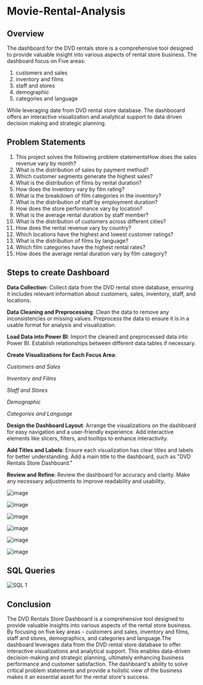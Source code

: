 # Movie-Rental-Analysis

## Overview
   The dashboard for the DVD rentals store is a comprehensive tool designed to provide valuable insight into various aspects of rental store business. 
The dashboard focus on Five areas:
 1. customers and sales
 2. inventory and films
 3. staff and stores
 4. demographic
 5. categories and language

While leveraging date from DVD rental store database. The dashbooard offers an interactive visualization and analytical support to data driven decision making and strategic planning.

## Problem Statements
1) This project solves the following problem statementsHow does the sales revenue vary by month?
2) What is the distribution of sales by payment method?
3) Which customer segments generate the highest sales?
4) What is the distribution of films by rental duration?
5) How does the inventory vary by film rating?
6) What is the breakdown of film categories in the inventory?
7) What is the distribution of staff by employment duration?
8) How does the store performance vary by location?
9) What is the average rental duration by staff member?
10) What is the distribution of customers across different cities?
11) How does the rental revenue vary by country?
12) Which locations have the highest and lowest customer ratings?
13) What is the distribution of films by language?
14) Which film categories have the highest rental rates?
15) How does the average rental duration vary by film category?

## Steps to create Dashboard

**Data Collection**:
   Collect data from the DVD rental store database, ensuring it includes relevant information about customers, sales, inventory, staff, and locations.

**Data Cleaning and Preprocessing**:
   Clean the data to remove any inconsistencies or missing values.
   Preprocess the data to ensure it is in a usable format for analysis and visualization.
 
**Load Data into Power BI**:
    Import the cleaned and preprocessed data into Power BI.
    Establish relationships between different data tables if necessary.

**Create Visualizations for Each Focus Area**:

*Customers and Sales*

*Inventory and Films*

*Staff and Stores*

*Demographic*

*Categories and Language*


**Design the Dashboard Layout**:
   Arrange the visualizations on the dashboard for easy navigation and a user-friendly experience.
   Add interactive elements like slicers, filters, and tooltips to enhance interactivity.

**Add Titles and Labels**:
   Ensure each visualization has clear titles and labels for better understanding.
   Add a main title to the dashboard, such as "DVD Rentals Store Dashboard."

**Review and Refine**:
   Review the dashboard for accuracy and clarity.
   Make any necessary adjustments to improve readability and usability.



![image](https://github.com/user-attachments/assets/b35bcd2d-8cab-4ec8-8658-4591a2a35729)

![image](https://github.com/user-attachments/assets/ab1257fc-58e4-47d9-b6a8-cf013fe8e39b)

![image](https://github.com/user-attachments/assets/ccd11db0-7801-4da0-8f2f-eeb790ace7a1)

![image](https://github.com/user-attachments/assets/e54b5d1d-07d9-4e55-9661-ed36c47ea56c)

![image](https://github.com/user-attachments/assets/07f0544f-3f4f-4aa3-94db-7024ca7223c7)

![image](https://github.com/user-attachments/assets/eeb8e184-0603-4f36-ade6-39baf51a875a)

## SQL Queries
![SQL 1](https://github.com/user-attachments/assets/3babf404-1b1c-42a8-9059-93425ea99ff8)

## Conclusion
The DVD Rentals Store Dashboard is a comprehensive tool designed to provide valuable insights into various aspects of the rental store business. By focusing on five key areas - customers and sales, inventory and films, staff and stores, demographics, and categories and language.The dashboard leverages data from the DVD rental store database to offer interactive visualizations and analytical support. This enables data-driven decision-making and strategic planning, ultimately enhancing business performance and customer satisfaction. The dashboard's ability to solve critical problem statements and provide a holistic view of the business makes it an essential asset for the rental store's success.
    

 
